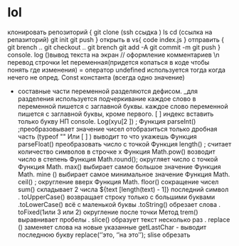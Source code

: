 # lol
клонировать репозиторий {
git clone (ssh ссыдка )
ls
cd (ссылка на репазиторий)
git init
git push
}
открыть в vs{
code index.js
}
отправить {
git brench ..
git checkout ..
git brench
git add -A
git commit -m
git push
}
console. log ()вывод текста на экран
// оформление комментариев
\n перевод строчки 
let  переменная(придется копаться в коде чтобы понять где изменения) 
= оператор
undefined используется тогда когда нечего не опред. 
Const константа (всегда одно значение) 
- составные части переменной разделяются дефисом.
_для разделения используется подчеркивание
каждое слово в переменной пишется с заглавной буквы.
каждое слово переменной пишется с заглавной буквы, кроме первого. 
[ ] индекс вставить только букву 
НП console. Log(xyu[2 ]) ;
Функция parseInt() ;преобразовывает значение чисел отобразиться только дробная часть 
(typeof "" Или [ ] ) выводит то что укажешь 
Функция parseFloat() преобразовать число с точкой 
Функция length() ; считает количество символов в строчке х
Функция Math.pow() возводит число в степень 
Функция Math.round(); округляет число с точкой 
Функция Math. max() выбирает самое большое значение
Функция Math. mine () выбирает самое минимальное значение
Функция Math. ceil() ; округление вверх 
Функция Math. floor() сокращение чисел 
sum() складывает 2 числа 
${text [length(text) - 1]} последний символ 
. toUpperCase() возвращает строку только с большими буквами 
.toLowerCase() всё с маленькой буквы 
.toString() обрезает слова 
. toFixed(1или 3 или 2) округление после точки 
Метод trem() выравнивает пробелы 
. slice() образует текст несколько раз 
. replace () заменяет слова на новые указанные
  getLastChar - выводит последнюю букву
replace(‘’это, ‘’на это’’);
slise обрезать
